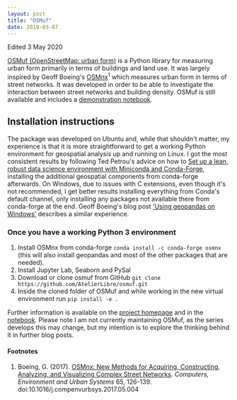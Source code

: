 ```yaml
---
layout: post
title: "OSMuf"
date: 2019-03-07
---
```

Edited 3 May 2020

[OSMuf (OpenStreetMap: urban form)](https://github.com/AtelierLibre/osmuf) is a Python library for measuring urban form primarily in terms of buildings and land use. It was largely inspired by Geoff Boeing's [OSMnx](https://github.com/gboeing/osmnx)<sup>1</sup> which measures urban form in terms of street networks. It was developed in order to be able to investigate the interaction between street networks and building density. OSMuf is still available and includes a [demonstration notebook](https://github.com/AtelierLibre/osmuf/blob/master/notebooks/OSMuf_v0.1.ipynb).

## Installation instructions

The package was developed on Ubuntu and, while that shouldn't matter, my experience is that it is more straightforward to get a working Python environment for geospatial analysis up and running on Linux. I got the most consistent results by following Ted Petrou's advice on how to [Set up a lean, robust data science environment with Miniconda and Conda-Forge](https://medium.com/dunder-data/anaconda-is-bloated-set-up-a-lean-robust-data-science-environment-with-miniconda-and-conda-forge-b48e1ac11646), installing the additional geospatial components from conda-forge afterwards. On Windows, due to issues with C extensions, even though it's not recommended, I get better results installing everything from Conda's default channel, only installing any packages not available there from conda-forge at the end. Geoff Boeing's blog post ['Using geopandas on Windows'](https://geoffboeing.com/2014/09/using-geopandas-windows/) describes a similar experience.

### Once you have a working Python 3 environment

1. Install OSMnx from conda-forge `conda install -c conda-forge osmnx`
   (this will also install geopandas and most of the other packages that are needed).
2. Install Jupyter Lab, Seaborn and PySal
3. Download or clone osmuf from GitHub `git clone https://github.com/AtelierLibre/osmuf.git`
4. Inside the cloned folder of OSMuf and while working in the new virtual environment run `pip install -e .`

Further information is available on the [project homepage](https://github.com/AtelierLibre/osmuf) and in the [notebook](https://github.com/AtelierLibre/osmuf/blob/master/notebooks/OSMuf_v0.1.ipynb). Please note I am not currently maintaining OSMuf, as the series develops this may change, but my intention is to explore the thinking behind it in further blog posts.

#### Footnotes

1. Boeing, G. (2017). [OSMnx: New Methods for Acquiring, Constructing, Analyzing, and Visualizing Complex Street Networks](https://geoffboeing.com/publications/osmnx-complex-street-networks/). *Computers, Environment and Urban Systems* 65, 126-139. doi:10.1016/j.compenvurbsys.2017.05.004
